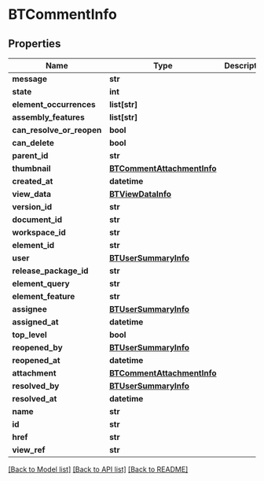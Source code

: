 # BTCommentInfo

## Properties
Name | Type | Description | Notes
------------ | ------------- | ------------- | -------------
**message** | **str** |  | [optional] 
**state** | **int** |  | [optional] 
**element_occurrences** | **list[str]** |  | [optional] 
**assembly_features** | **list[str]** |  | [optional] 
**can_resolve_or_reopen** | **bool** |  | [optional] 
**can_delete** | **bool** |  | [optional] 
**parent_id** | **str** |  | [optional] 
**thumbnail** | [**BTCommentAttachmentInfo**](BTCommentAttachmentInfo.md) |  | [optional] 
**created_at** | **datetime** |  | [optional] 
**view_data** | [**BTViewDataInfo**](BTViewDataInfo.md) |  | [optional] 
**version_id** | **str** |  | [optional] 
**document_id** | **str** |  | [optional] 
**workspace_id** | **str** |  | [optional] 
**element_id** | **str** |  | [optional] 
**user** | [**BTUserSummaryInfo**](BTUserSummaryInfo.md) |  | [optional] 
**release_package_id** | **str** |  | [optional] 
**element_query** | **str** |  | [optional] 
**element_feature** | **str** |  | [optional] 
**assignee** | [**BTUserSummaryInfo**](BTUserSummaryInfo.md) |  | [optional] 
**assigned_at** | **datetime** |  | [optional] 
**top_level** | **bool** |  | [optional] 
**reopened_by** | [**BTUserSummaryInfo**](BTUserSummaryInfo.md) |  | [optional] 
**reopened_at** | **datetime** |  | [optional] 
**attachment** | [**BTCommentAttachmentInfo**](BTCommentAttachmentInfo.md) |  | [optional] 
**resolved_by** | [**BTUserSummaryInfo**](BTUserSummaryInfo.md) |  | [optional] 
**resolved_at** | **datetime** |  | [optional] 
**name** | **str** |  | [optional] 
**id** | **str** |  | [optional] 
**href** | **str** |  | [optional] 
**view_ref** | **str** |  | [optional] 

[[Back to Model list]](../README.md#documentation-for-models) [[Back to API list]](../README.md#documentation-for-api-endpoints) [[Back to README]](../README.md)


